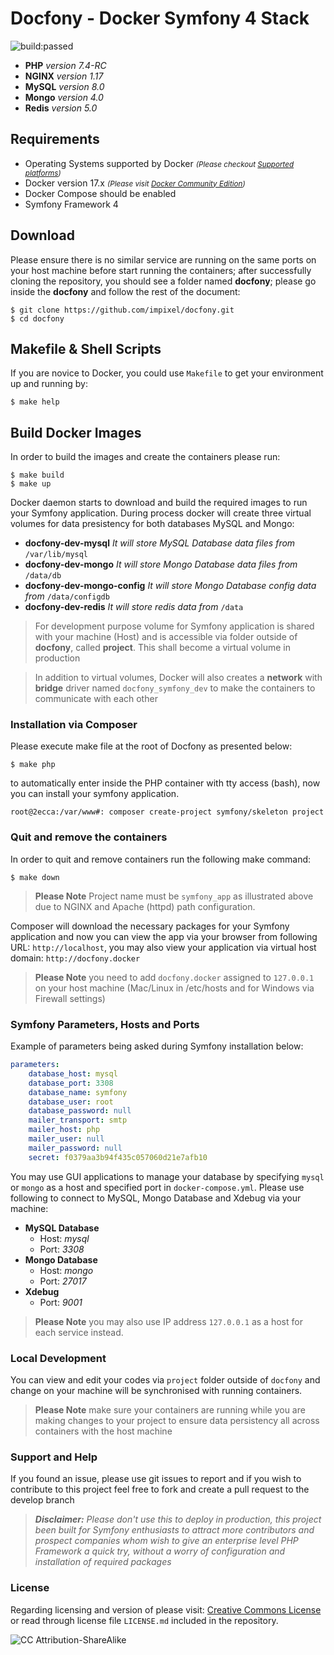 # Docfony - Docker Symfony 4 Stack
<p><img src="https://travis-ci.org/neg0/docfony.svg?branch=master" alt="build:passed"></p>

* **PHP** _version 7.4-RC_
* **NGINX** _version 1.17_
* **MySQL** _version 8.0_
* **Mongo** _version 4.0_
* **Redis** _version 5.0_

## Requirements 
* Operating Systems supported by Docker _<small>(Please checkout <a href="https://docs.docker.com/engine/installation/#supported-platforms" target="_blank">Supported platforms</a>)</small>_
* Docker version 17.x _<small>(Please visit <a href="https://www.docker.com/community-edition" target="_blank">Docker Community Edition</a>)</small>_
* Docker Compose should be enabled
* Symfony Framework 4

## Download
Please ensure there is no similar service are running on the same ports on your host machine before 
start running the containers; after successfully cloning the repository, you should see a folder named **docfony**; 
please go inside the **docfony** and follow the rest of the document:

    $ git clone https://github.com/impixel/docfony.git
    $ cd docfony

## Makefile & Shell Scripts
If you are novice to Docker, you could use `Makefile` to get your environment up and running by:

    $ make help

## Build Docker Images
In order to build the images and create the containers please run:

    $ make build
    $ make up

Docker daemon starts to download and build the required images to run your Symfony application. During process docker will create three virtual volumes for data presistency for both databases MySQL and Mongo:
* __docfony-dev-mysql__ _It will store MySQL Database data files from_ `/var/lib/mysql` 
* __docfony-dev-mongo__ _It will store Mongo Database data files from_ `/data/db`
* __docfony-dev-mongo-config__ _It will store Mongo Database config data from_ `/data/configdb`
* __docfony-dev-redis__ _It will store redis data from_ `/data`

> For development purpose volume for Symfony application is shared with your machine (Host) and is accessible via folder outside of **docfony**, called **project**.
This shall become a virtual volume in production

> In addition to virtual volumes, Docker will also creates a **network** with **bridge** driver 
named `docfony_symfony_dev` to make the containers to communicate with each other

### Installation via Composer
Please execute make file at the root of Docfony as presented below:

    $ make php

to automatically enter inside the PHP container with tty access (bash), now you can install
your symfony application.

    root@2ecca:/var/www#: composer create-project symfony/skeleton project

### Quit and remove the containers
In order to quit and remove containers run the following make command:

    $ make down

>**Please Note** Project name must be `symfony_app` as illustrated above due to NGINX and Apache (httpd) path configuration.

Composer will download the necessary packages for your Symfony application and now you can view the app via your browser from following URL:
`http://localhost`, you may also view your application via virtual host domain: `http://docfony.docker`
>**Please Note** you need to add `docfony.docker` assigned to `127.0.0.1`  on your host machine (Mac/Linux in /etc/hosts and for Windows via Firewall settings)


### Symfony Parameters, Hosts and Ports
Example of parameters being asked during Symfony installation below:
```yml
parameters:
    database_host: mysql
    database_port: 3308
    database_name: symfony
    database_user: root
    database_password: null
    mailer_transport: smtp
    mailer_host: php
    mailer_user: null
    mailer_password: null
    secret: f0379aa3b94f435c057060d21e7afb10
```
You may use GUI applications to manage your database by specifying `mysql` or `mongo` as a host and specified port in `docker-compose.yml`. Please use following to connect to MySQL, Mongo Database and Xdebug via your machine:

* __MySQL Database__
    * Host: _mysql_
    * Port: _3308_
* __Mongo Database__
    * Host: _mongo_
    * Port: _27017_
* __Xdebug__
    * Port: _9001_

> **Please Note** you may also use IP address `127.0.0.1` as a host for each service instead.

### Local Development
You can view and edit your codes via `project` folder outside of `docfony` and change on your machine will be synchronised with running containers.
>**Please Note** make sure your containers are running while you are making changes to your project to ensure data persistency all across containers with the host machine 


### Support and Help
If you found an issue, please use git issues to report and if you wish to contribute to this project feel free to fork and create a pull request to the develop branch
>_**Disclaimer:** Please don't use this to deploy in production, this project been built for Symfony enthusiasts to attract more contributors and prospect companies whom wish to give an enterprise level PHP Framework a quick try, without a worry of configuration and installation of required packages_

### License
Regarding licensing and version of please visit: [Creative Commons License](https://creativecommons.org/licenses/by-sa/4.0/) or read through license file `LICENSE.md` included in the repository.

![CC Attribution-ShareAlike](https://licensebuttons.net/l/by-sa/3.0/88x31.png)